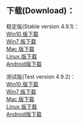 
## 下载(Download)：
稳定版(Stable version 4.9.1)：  
[Win10 版下载](https://github.com/XX-net/XX-Net/releases/download/4.9.1/XX-Net-win10-4.9.1.7z)   
[Win7 版下载](https://github.com/XX-net/XX-Net/releases/download/4.9.1/XX-Net-win7-4.9.1.7z)   
[Mac 版下载](https://github.com/XX-net/XX-Net/releases/download/4.9.1/XX-Net-mac-4.9.1.7z)  
[Linux 版下载](https://github.com/XX-net/XX-Net/archive/4.9.1.zip)  
[Android版下载](https://github.com/XX-net/XX-Net/releases/download/4.9.1/XX-Net-4.9.1.apk)  




测试版(Test version 4.9.2)：  
[Win10 版下载](https://github.com/XX-net/XX-Net/releases/download/4.9.2/XX-Net-win10-4.9.2.7z)   
[Win7 版下载](https://github.com/XX-net/XX-Net/releases/download/4.9.2/XX-Net-win7-4.9.2.7z)   
[Mac 版下载](https://github.com/XX-net/XX-Net/releases/download/4.9.2/XX-Net-mac-4.9.2.7z)  
[Linux 版下载](https://github.com/XX-net/XX-Net/archive/4.9.2.zip)  
[Android版下载](https://github.com/XX-net/XX-Net/releases/download/4.9.2/XX-Net-4.9.2.apk)  
